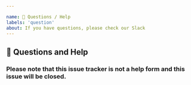 ```yaml
---

name: 💬 Questions / Help
labels: 'question'
about: If you have questions, please check our Slack
---
```


## 💬 Questions and Help

### Please note that this issue tracker is not a help form and this issue will be closed.